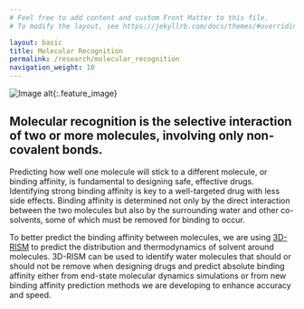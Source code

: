 ```yaml
---
# Feel free to add content and custom Front Matter to this file.
# To modify the layout, see https://jekyllrb.com/docs/themes/#overriding-theme-defaults

layout: basic
title: Molecular Recognition
permalink: /research/molecular_recognition
navigation_weight: 10
---
```


![Image alt](/research/molecular_recognition.png "molecular recognition"){:.feature_image}
## Molecular recognition is the selective interaction of two or more molecules, involving only non-covalent bonds.
<!--end excerpt-->

Predicting how well one molecule will stick to a different molecule, or binding affinity, is fundamental to designing safe, effective drugs. Identifying strong binding affinity is key to a well-targeted drug with less side effects. Binding affinity is determined not only by the direct interaction between the two molecules but also by the surrounding water and other co-solvents, some of which must be removed for binding to occur.

To better predict the binding affinity between molecules, we are using [3D-RISM]({{site.url}}/research/theory) to predict the distribution and thermodynamics of solvent around molecules. 3D-RISM can be used to identify water molecules that should or should not be remove when designing drugs and predict absolute binding affinity either from end-state molecular dynamics simulations or from new binding affinity prediction methods we are developing to enhance accuracy and speed.
